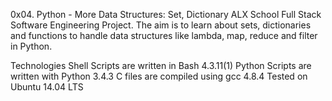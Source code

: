 0x04. Python - More Data Structures: Set, Dictionary
ALX School Full Stack Software Engineering Project. The aim is to learn about sets, dictionaries and functions to handle data structures like lambda, map, reduce and filter in Python.

Technologies
Shell Scripts are written in Bash 4.3.11(1)
Python Scripts are written with Python 3.4.3
C files are compiled using gcc 4.8.4
Tested on Ubuntu 14.04 LTS
